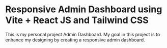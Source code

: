 # Responsive Admin Dashboard using Vite + React JS and Tailwind CSS

This is my personal project Admin Dashboard. My goal in this project is to enhance my designing by creating a responsive admin dashboard.